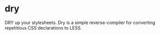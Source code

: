 dry
===

DRY up your stylesheets. Dry is a simple reverse-compiler for converting repetitious CSS declarations to LESS.